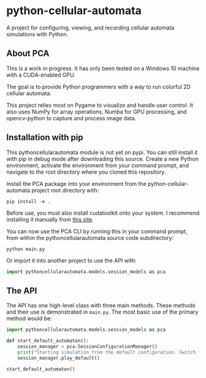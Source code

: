 # python-cellular-automata
A project for configuring, viewing, and recording cellular automata simulations with Python.

## About PCA
This is a work in progress. It has only been tested on a Windows 10 machine with a CUDA-enabled GPU.

The goal is to provide Python programmers with a way to run colorful 2D cellular automata.

This project relies most on Pygame to visualize and handle user control. It also uses NumPy for array operations, Numba for GPU processing, and opencv-python to capture and process image data.

## Installation with pip
This pythoncellularautomata module is not yet on pypi. You can still install it with pip in debug mode after downloading this source. Create a new Python environment, activate the environment from your command prompt, and navigate to the root directory where you cloned this repository. 

Install the PCA package into your environment from the python-cellular-automata project root directory with:
```shell
pip install -e .
```

Before use, you must also install cudatoolkit onto your system. I recommend installing it manually from [this site](https://developer.nvidia.com/cuda-downloads).

You can now use the PCA CLI by running this in your command prompt, from within the pythoncellularautomata source code subdirectory:
```shell
python main.py
``` 

Or import it into another project to use the API with:
```python
import pythoncellularautomata.models.session_models as pca
```

## The API
The API has one high-level class with three main methods. These methods and their use is demonstrated in `main.py`. The most basic use of the primary method would be:
```python
import pythoncellularautomata.models.session_models as pca

def start_default_automaton():
    session_manager = pca.SessionConfigurationManager()
    print("Starting simulation from the default configuration. Switch focus to the Pygame window to use keyboard controls.")
    session_manager.play_default()

start_default_automaton()

```


